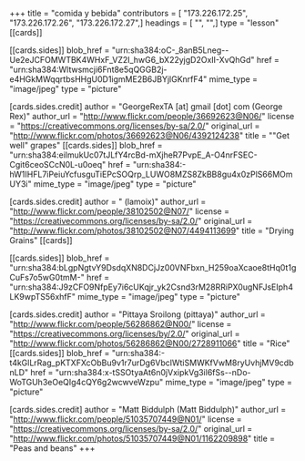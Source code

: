 +++
title = "comida y bebida"
contributors = [ "173.226.172.25", "173.226.172.26", "173.226.172.27",]
headings = [ "", "",]
type = "lesson"
[[cards]]

[[cards.sides]]
blob_href = "urn:sha384:oC-_8anB5Lneg--Ue2eJCFOMWTBK4WHxF_VZ2I_hwG6_bX22yjgD2OxII-XvQhGd"
href = "urn:sha384:Wltwsmcji6Fnt8e5qQGGB2j-e4HGkMWqqrtbsHHgU0D1igmME2B6JBYjlGKnrfF4"
mime_type = "image/jpeg"
type = "picture"

[cards.sides.credit]
author = "GeorgeRexTA [at]  gmail [dot] com (George Rex)"
author_url = "http://www.flickr.com/people/36692623@N06/"
license = "https://creativecommons.org/licenses/by-sa/2.0/"
original_url = "http://www.flickr.com/photos/36692623@N06/4392124238"
title = "\"Get well\" grapes"
[[cards.sides]]
blob_href = "urn:sha384:eilmukUc07tJLfY4rcBd-mXjheR7PvpE_A-O4nrFSEC-Cgit6ceoSCcN0L-u0oeq"
href = "urn:sha384:-hW1IHFL7iPeiuYcfusguTiEPcSOQrp_LUWO8MZS8ZkBB8gu4x0zPlS66MOmUY3i"
mime_type = "image/jpeg"
type = "picture"

[cards.sides.credit]
author = " (lamoix)"
author_url = "http://www.flickr.com/people/38102502@N07/"
license = "https://creativecommons.org/licenses/by-sa/2.0/"
original_url = "http://www.flickr.com/photos/38102502@N07/4494113699"
title = "Drying Grains"
[[cards]]

[[cards.sides]]
blob_href = "urn:sha384:bLgpNgtvY9DsdqXN8DCjJz00VNFbxn_H259oaXcaoe8tHq0t1gCuFs7o5wG0tmM-"
href = "urn:sha384:J9zCFO9NfpEy7i6cUKqjr_yk2Csnd3rM28RRiPX0ugNFJsEIph4LK9wpTS56xhfF"
mime_type = "image/jpeg"
type = "picture"

[cards.sides.credit]
author = "Pittaya Sroilong (pittaya)"
author_url = "http://www.flickr.com/people/56286862@N00/"
license = "https://creativecommons.org/licenses/by/2.0/"
original_url = "http://www.flickr.com/photos/56286862@N00/2728911066"
title = "Rice"
[[cards.sides]]
blob_href = "urn:sha384:-t4kGlLrRag_pKTXFXcObBu9v1r7urDg6VbclWtiSMWKfVwM8ryUvhjMV9cdbnLD"
href = "urn:sha384:x-tSSOtyaAt6n0jVxipkVg3il6fSs--nDo-WoTGUh3eOeQIg4cQY6g2wcwveWzpu"
mime_type = "image/jpeg"
type = "picture"

[cards.sides.credit]
author = "Matt Biddulph (Matt Biddulph)"
author_url = "http://www.flickr.com/people/51035707449@N01/"
license = "https://creativecommons.org/licenses/by-sa/2.0/"
original_url = "http://www.flickr.com/photos/51035707449@N01/1162209898"
title = "Peas and beans"
+++

